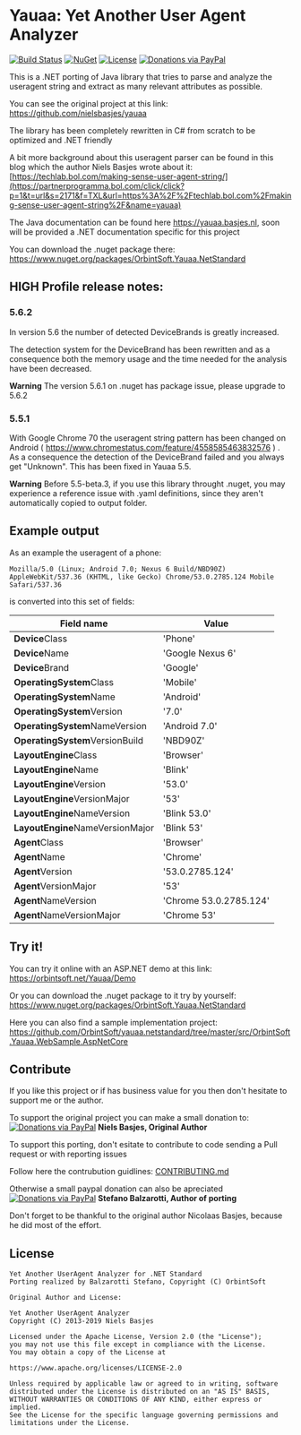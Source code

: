 # Yauaa: Yet Another User Agent Analyzer

[![Build Status](https://dev.azure.com/orbintsoft/yauaa.netstandard/_apis/build/status/yauaa.netstandard-pipeline)](https://dev.azure.com/orbintsoft/yauaa.netstandard/_build/latest?definitionId=3)
[![NuGet](https://img.shields.io/nuget/v/Orbintsoft.Yauaa.NetStandard.svg)](https://www.nuget.org/packages/Orbintsoft.Yauaa.NetStandard/)
[![License](https://img.shields.io/:license-apache-purple.svg)](https://www.apache.org/licenses/LICENSE-2.0.html)
[![Donations via PayPal](https://img.shields.io/badge/Donations-via%20Paypal-orange.svg)](https://www.paypal.me/orbintsoft) 

This is a .NET porting of Java library that tries to parse and analyze the useragent string and extract as many relevant attributes as possible.

You can see the original project at this link: https://github.com/nielsbasjes/yauaa

The library has been completely rewritten in C# from scratch to be optimized and .NET friendly 

A bit more background about this useragent parser can be found in this blog which the author Niels Basjes wrote about it: [https://techlab.bol.com/making-sense-user-agent-string/](https://partnerprogramma.bol.com/click/click?p=1&t=url&s=2171&f=TXL&url=https%3A%2F%2Ftechlab.bol.com%2Fmaking-sense-user-agent-string%2F&name=yauaa)

The Java documentation can be found here https://yauaa.basjes.nl, soon will be provided a .NET documentation specific for this project

You can download the .nuget package there: https://www.nuget.org/packages/OrbintSoft.Yauaa.NetStandard

## HIGH Profile release notes:

### 5.6.2

In version 5.6 the number of detected DeviceBrands is greatly increased. 

The detection system for the DeviceBrand has been rewritten and as a consequence both the memory usage and the time needed for the analysis have been decreased.

**Warning** The version 5.6.1 on .nuget has package issue, please upgrade to 5.6.2

### 5.5.1

With Google Chrome 70 the useragent string pattern has been changed on Android ( https://www.chromestatus.com/feature/4558585463832576 ) . As a consequence the detection of the DeviceBrand failed and you always get "Unknown". This has been fixed in Yauaa 5.5.

**Warning** Before 5.5-beta.3, if you use this library throught .nuget, you may experience a reference issue with .yaml definitions,
since they aren't automatically copied to output folder.


## Example output

As an example the useragent of a phone:

    Mozilla/5.0 (Linux; Android 7.0; Nexus 6 Build/NBD90Z) AppleWebKit/537.36 (KHTML, like Gecko) Chrome/53.0.2785.124 Mobile Safari/537.36

is converted into this set of fields:

| Field name | Value |
| --- | --- |
|  **Device**Class                      | 'Phone'                |
|  **Device**Name                       | 'Google Nexus 6'       |
|  **Device**Brand                      | 'Google'               |
|  **OperatingSystem**Class             | 'Mobile'               |
|  **OperatingSystem**Name              | 'Android'              |
|  **OperatingSystem**Version           | '7.0'                  |
|  **OperatingSystem**NameVersion       | 'Android 7.0'          |
|  **OperatingSystem**VersionBuild      | 'NBD90Z'               |
|  **LayoutEngine**Class                | 'Browser'              |
|  **LayoutEngine**Name                 | 'Blink'                |
|  **LayoutEngine**Version              | '53.0'                 |
|  **LayoutEngine**VersionMajor         | '53'                   |
|  **LayoutEngine**NameVersion          | 'Blink 53.0'           |
|  **LayoutEngine**NameVersionMajor     | 'Blink 53'             |
|  **Agent**Class                       | 'Browser'              |
|  **Agent**Name                        | 'Chrome'               |
|  **Agent**Version                     | '53.0.2785.124'        |
|  **Agent**VersionMajor                | '53'                   |
|  **Agent**NameVersion                 | 'Chrome 53.0.2785.124' |
|  **Agent**NameVersionMajor            | 'Chrome 53'            |

## Try it!

You can try it online with an ASP.NET demo at this link: https://orbintsoft.net/Yauaa/Demo

Or you can download the .nuget package to it try by yourself:  https://www.nuget.org/packages/OrbintSoft.Yauaa.NetStandard

Here you can also find a sample implementation project: https://github.com/OrbintSoft/yauaa.netstandard/tree/master/src/OrbintSoft.Yauaa.WebSample.AspNetCore

## Contribute

If you like this project or if has business value for you then don't hesitate to support me or the author.

To support the original project you can make a small donation to:
[![Donations via PayPal](https://img.shields.io/badge/Donations-via%20Paypal-blue.svg)](https://www.paypal.me/nielsbasjes) **Niels Basjes, Original Author**

To support this porting, don't esitate to contribute to code sending a Pull request or with reporting issues

Follow here the contrubution guidlines: [CONTRIBUTING.md](https://github.com/OrbintSoft/yauaa.netstandard/blob/master/CONTRIBUTING.md)

Otherwise a small paypal donation can also be apreciated
[![Donations via PayPal](https://img.shields.io/badge/Donations-via%20Paypal-blue.svg)](https://www.paypal.me/orbintsoft) **Stefano Balzarotti, Author of porting**

Don't forget to be thankful to the original author Nicolaas Basjes, because he did most of the effort.

## License

    Yet Another UserAgent Analyzer for .NET Standard
  	Porting realized by Balzarotti Stefano, Copyright (C) OrbintSoft
  
  	Original Author and License:
 
	Yet Another UserAgent Analyzer
	Copyright (C) 2013-2019 Niels Basjes
 
	Licensed under the Apache License, Version 2.0 (the "License");
	you may not use this file except in compliance with the License.
	You may obtain a copy of the License at
 
	https://www.apache.org/licenses/LICENSE-2.0
 
	Unless required by applicable law or agreed to in writing, software
	distributed under the License is distributed on an "AS IS" BASIS,
	WITHOUT WARRANTIES OR CONDITIONS OF ANY KIND, either express or implied.
	See the License for the specific language governing permissions and
	limitations under the License.
 
